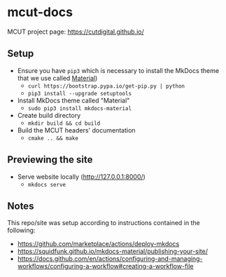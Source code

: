 # mcut-docs

MCUT project page: https://cutdigital.github.io/

## Setup 

* Ensure you have `pip3` which is necessary to install the MkDocs theme that we use called [Material](https://github.com/squidfunk/mkdocs-material))
    - `curl https://bootstrap.pypa.io/get-pip.py | python`
    - `pip3 install --upgrade setuptools`
* Install MkDocs theme called "Material"
    - `sudo pip3 install mkdocs-material`
* Create build directory
    - `mkdir build && cd build` 
* Build the MCUT headers' documentation
    - `cmake .. && make`

## Previewing the site

* Serve website locally (http://127.0.0.1:8000/)
    - `mkdocs serve`

## Notes

This repo/site was setup according to instructions contained in the following:
* https://github.com/marketplace/actions/deploy-mkdocs
* https://squidfunk.github.io/mkdocs-material/publishing-your-site/
* https://docs.github.com/en/actions/configuring-and-managing-workflows/configuring-a-workflow#creating-a-workflow-file

